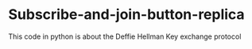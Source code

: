 # Subscribe-and-join-button-replica
This code in python is about the Deffie Hellman Key  exchange protocol
